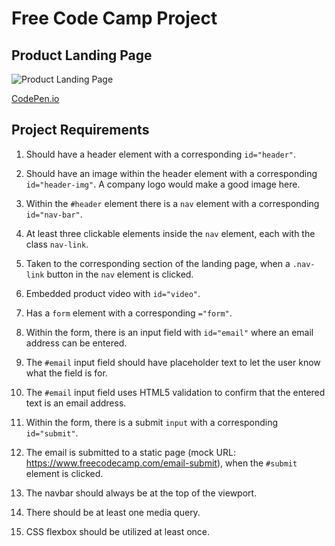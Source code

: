 # Free Code Camp Project
## Product Landing Page

![Product Landing Page](images/FCC%20Product%20Landing%20Page.png)

[CodePen.io](https://codepen.io/careychua/pen/KKdxrYR)


## Project Requirements
1. Should have a header element with a corresponding ```id="header"```.

2. Should have an image within the header element with a corresponding ```id="header-img"```. A company logo would make a good image here.

3. Within the ```#header``` element there is a ```nav``` element with a corresponding ```id="nav-bar"```.

4. At least three clickable elements inside the ```nav``` element, each with the class ```nav-link```.

5. Taken to the corresponding section of the landing page, when a ```.nav-link``` button in the ```nav``` element is clicked.

6. Embedded product video with ```id="video"```.

7. Has a ```form``` element with a corresponding ```="form"```.

8. Within the form, there is an input field with ```id="email"``` where an email address can be entered.

9. The ```#email``` input field should have placeholder text to let the user know what the field is for.

10. The ```#email``` input field uses HTML5 validation to confirm that the entered text is an email address.

11. Within the form, there is a submit ```input``` with a corresponding ```id="submit"```.

12. The email is submitted to a static page (mock URL: https://www.freecodecamp.com/email-submit), when the ```#submit``` element is clicked.

13. The navbar should always be at the top of the viewport.
    
14. There should be at least one media query.
    
15. CSS flexbox should be utilized at least once.
    